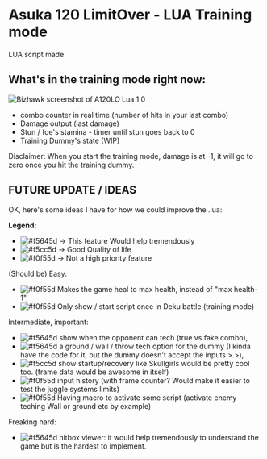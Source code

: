 # Asuka 120 LimitOver - LUA Training mode
LUA script made

## What's in the training mode right now:
![Bizhawk screenshot of A120LO Lua 1.0](https://media.discordapp.net/attachments/606287985801166878/615225027910041611/EmuHawk_2019-08-24_21.58.08.png?width=720&height=530)
- combo counter in real time (number of hits in your last combo)
- Damage output (last damage)
- Stun / foe's stamina - timer until stun goes back to 0
- Training Dummy's state (WIP)

Disclaimer: When you start the training mode, damage is at -1, it will go to zero once you hit the training dummy.
## FUTURE UPDATE / IDEAS
OK, here's some ideas I have for how we could improve the .lua:

**Legend:**
- ![#f5645d](https://placehold.it/15/f5645d/000000?text=+) → This feature Would help tremendously 
- ![#f5cc5d](https://placehold.it/15/f5cc5d/000000?text=+) → Good Quality of life
- ![#f0f55d](https://placehold.it/15/f0f55d/000000?text=+) → Not a high priority feature

(Should be) Easy:
- ![#f0f55d](https://placehold.it/15/f0f55d/000000?text=+) Makes the game heal to max health, instead of "max health-1", 
- ![#f0f55d](https://placehold.it/15/f0f55d/000000?text=+) Only show / start script once in Deku battle (training mode)

Intermediate, important: 
- ![#f5645d](https://placehold.it/15/f5645d/000000?text=+) show when the opponent can tech (true vs fake combo),
- ![#f5645d](https://placehold.it/15/f5645d/000000?text=+) a ground / wall / throw tech option for the dummy (I kinda have the code for it, but the dummy doesn't accept the inputs >.>),
- ![#f5cc5d](https://placehold.it/15/f5cc5d/000000?text=+) show startup/recovery like Skullgirls would be pretty cool too. (frame data would be awesome in itself)
- ![#f0f55d](https://placehold.it/15/f0f55d/000000?text=+) input history (with frame counter? Would make it easier to test the juggle systems limits)
- ![#f0f55d](https://placehold.it/15/f0f55d/000000?text=+) Having macro to activate some script (activate enemy teching Wall or ground etc by example)

Freaking hard:
- ![#f5645d](https://placehold.it/15/f5645d/000000?text=+) hitbox viewer: it would help tremendously to understand the game but is the hardest to implement.
